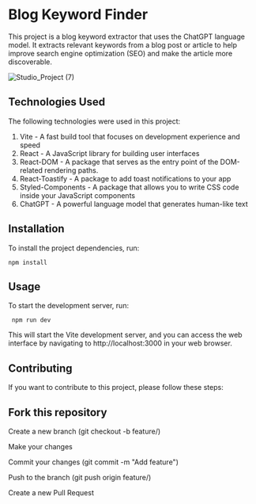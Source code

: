 # Blog Keyword Finder
This project is a blog keyword extractor that uses the ChatGPT language model. It extracts relevant keywords from a blog post or article to help improve search engine optimization (SEO) and make the article more discoverable.


![Studio_Project (7)](https://user-images.githubusercontent.com/3766249/231332222-f5e78780-17e2-4697-8e86-dad406606161.gif)


## Technologies Used
The following technologies were used in this project:

1. Vite - A fast build tool that focuses on development experience and speed
2. React - A JavaScript library for building user interfaces
3. React-DOM - A package that serves as the entry point of the DOM-related rendering paths.
4. React-Toastify - A package to add toast notifications to your app
5. Styled-Components - A package that allows you to write CSS code inside your JavaScript components
6. ChatGPT - A powerful language model that generates human-like text

## Installation
To install the project dependencies, run:

<pre><code>npm install
</code></pre>

## Usage
To start the development server, run:

<pre><code> npm run dev </code></pre>

This will start the Vite development server, and you can access the web interface by navigating to http://localhost:3000 in your web browser.


## Contributing
If you want to contribute to this project, please follow these steps:

## Fork this repository
Create a new branch (git checkout -b feature/<feature-name>)

Make your changes

Commit your changes (git commit -m "Add feature")

Push to the branch (git push origin feature/<feature-name>)

Create a new Pull Request
